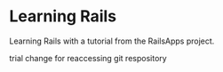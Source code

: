 Learning Rails
==

Learning Rails with a tutorial from the RailsApps project.

trial change for reaccessing git respository